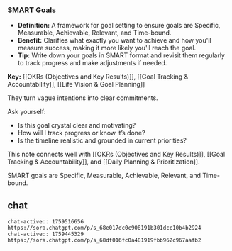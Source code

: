 ### SMART Goals

- **Definition:** A framework for goal setting to ensure goals are Specific, Measurable, Achievable, Relevant, and Time-bound.
- **Benefit:** Clarifies what exactly you want to achieve and how you'll measure success, making it more likely you'll reach the goal.
- **Tip:** Write down your goals in SMART format and revisit them regularly to track progress and make adjustments if needed.

**Key:** [[OKRs (Objectives and Key Results)]], [[Goal Tracking & Accountability]], [[Life Vision & Goal Planning]]


They turn vague intentions into clear commitments.

Ask yourself:
- Is this goal crystal clear and motivating?
- How will I track progress or know it’s done?
- Is the timeline realistic and grounded in current priorities?

This note connects well with [[OKRs (Objectives and Key Results)]], [[Goal Tracking & Accountability]], and [[Daily Planning & Prioritization]].

SMART goals are Specific, Measurable, Achievable, Relevant, and Time-bound.


## chat
```smart-chatgpt
chat-active:: 1759516656 https://sora.chatgpt.com/p/s_68e017dc0c908191b301dcc10b4b2924
chat-active:: 1759445329 https://sora.chatgpt.com/p/s_68df016fc0a481919fbb962c967aafb2
```
